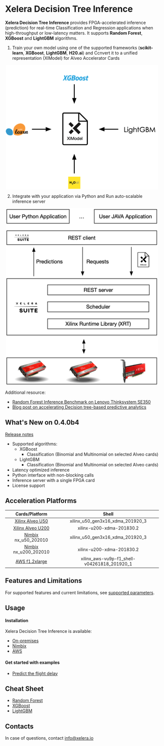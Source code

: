 # Xelera Decision Tree Inference

**Xelera Decision Tree Inference** provides FPGA-accelerated inference (prediction) for real-time Classification and Regression applications when high-throughput or low-latency matters. It supports **Random Forest**, **XGBoost** and **LightGBM** algorithms.

1. Train your own model using one of the supported frameworks (**scikit-learn**, **XGBoost**, **LightGBM**, **H20.ai**) and Ccnvert it to a unified representation (XlModel) for Alveo Accelerator Cards

<p align="center">
<img src="docs/images/flow0.png" align="middle" width="500"/>
</p>

2. Integrate with your application via Python and Run auto-scalable inference server

<p align="center">
<img src="docs/images/flow1.png" align="middle" width="500"/>
</p>


Additional resource:
* [Random Forest Inference Benchmark on Lenovo Thinksystem SE350](https://xelera.io/assets/downloads/Benchmarks/benchmark-001---edge-server-random-forest-inference.pdf)
* [Blog post on accelerating Decision tree-based predictive analytics](https://xelera.io/blog/acceleration-of-Decision-tree-ensembles)

## What's New on 0.4.0b4
[Release notes](docs/releaseNotes.md)
* Supported algorithms:
    * XGBoost
        * Classification (Binomial and Multinomial on selected Alveo cards)
    * LightGBM
        * Classification (Binomial and Multinomial on selected Alveo cards)
* Latency optimized inference
* Python interface with non-blocking calls
* Inference server with a single FPGA card
* License support

## Acceleration Platforms

|            Cards/Platform            |     Shell        |
| :-------------------------: |:-------------------------: |
|   [Xilinx Alveo U50](https://www.xilinx.com/products/boards-and-kits/alveo/u50.html) | xilinx_u50_gen3x16_xdma_201920_3 |  
|   [Xilinx Alveo U200](https://www.xilinx.com/products/boards-and-kits/alveo/u200.html) | xilinx-u200-xdma-201830.2 | 
|   [Nimbix](https://platform.jarvice.com) nx_u50_202010| xilinx_u50_gen3x16_xdma_201920_3 |  
|   [Nimbix](https://platform.jarvice.com) nx_u200_202010| xilinx-u200-xdma-201830.2 | 
|   [AWS f1.2xlarge](https://aws.amazon.com/de/ec2/instance-types/f1/)                     | xilinx_aws-vu9p-f1_shell-v04261818_201920_1 |

## Features and Limitations
For supported features and current limitations, see [supported parameters](docs/supportedFeatures.md).

## Usage

#### Installation

Xelera Decision Tree Inference is available:
* [On-premises](docs/on-premises.md)
* [Nimbix](docs/nimbix.md)
* [AWS](docs/aws-marketplace.md)

#### Get started with examples
* [Predict the flight delay](docs/exampleFlight.md)

## Cheat Sheet

* [Random Forest](docs/cheatSheetRF.md)
* [XGBoost](docs/cheatSheetXGBoost.md)
* [LightGBM](docs/cheatSheetLightGBM.md)

## Contacts

In case of questions, contact [info@xelera.io](mailto:info@xelera.io)

